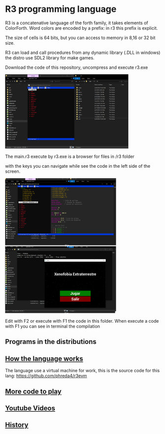 # R3 programming language

R3 is a concatenative language of the forth family, it takes elements of ColorForth. 
Word colors are encoded by a prefix: in r3 this prefix is explicit.

The size of cells is 64 bits, but you can access to memory in 8,16 or 32 bit size.

R3 can load and call procedures from any dynamic library (.DLL in windows) the distro use SDL2 library for make games.

Download the code of this repository, uncompress and execute r3.exe

<img src="doc/web/r3-1.png" width="400">

The main.r3 execute by r3.exe is a browser for files in /r3 folder

with the keys you can navigate while see the code in the left side of the screen.

<img src="doc/web/r3-2.png" width="360"><img src="doc/web/r3-3.png" width="360">

Edit with F2 or execute with F1 the code in this folder. When execute a code with F1 you can see in terminal the compilation

## Programs in the distributions


## [How the language works](doc/web/HOWORK.md)

The language use a virtual machine for work, this is the source code for this lang:
https://github.com/phreda4/r3evm

## [More code to play](https://github.com/phreda4/r3-games)

## [Youtube Videos](https://www.youtube.com/@pablohreda)

## [History](doc/web/HISTORY.md)

